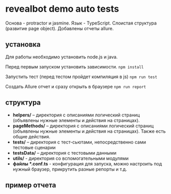 # revealbot demo auto tests

Основа - protractor и jasmine. Язык - TypeScript. Слоистая структура (развитие page object). Добавлены отчеты allure.

## установка

Для работы необходимо установить node.js и java.

Перед первым запуском установить зависимости.
`npm install`

Запустить тест (перед тестом пройдет компиляция в js)
`npm run test`

Создать Allure отчет и сразу открыть в браузере
`npm run report`

## структура

* **helpers/** – директория с описаниями логический страниц (объявлены нужные элементы и действия на страницах).
* **pageMethods/** – директория с описаниями логический страниц (объявлены нужные элементы и действия на страницах). Также есть общие действия.
* **tests/** – директория с тест-сьютами, непосредственно сами тестовые сценарии
* **testsData/** – директория с тестовыми данными
* **utils/** - директория со вспомогательными модулями
* **файлы \*.conf.ts** - конфигурация для запуска, можно настроить под нужный браузер, прикрутить разные репорты и т.д.

## пример отчета
